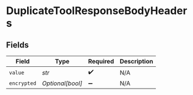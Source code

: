 # DuplicateToolResponseBodyHeaders


## Fields

| Field              | Type               | Required           | Description        |
| ------------------ | ------------------ | ------------------ | ------------------ |
| `value`            | *str*              | :heavy_check_mark: | N/A                |
| `encrypted`        | *Optional[bool]*   | :heavy_minus_sign: | N/A                |